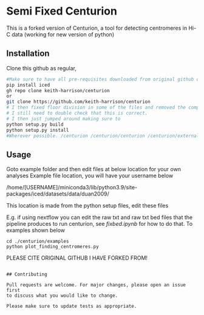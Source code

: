 # Semi Fixed Centurion

This is a forked version of Centurion, a tool for detecting centromeres in Hi-C data (working for new version of python) 

## Installation

Clone this github as regular, 

```bash
#Make sure to have all pre-requisites downloaded from original github one forgotten is iced below
pip install iced 
gh repo clone keith-harrison/centurion
or 
git clone https://github.com/keith-harrison/centurion
# I then fixed floor division in some of the files and removed the comparison if fval < fval_min or fval_min is None:
# I still need to double check that this is correct.
# I then just jumped around making sure to 
python setup.py build
python setup.py install
#Wherever possible. /centurion /centurion/centurion /centurion/external /centurion/externals/iced 
```
## Usage
Goto example folder and then edit files at below location for your own analyses
Example file location, you will have your username below

/home/[USERNAME]/miniconda3/lib/python3.9/site-packages/iced/datasets/data/duan2009/

This location is made from the python setup files, edit these files

E.g. if using nextflow you can edit the raw txt and raw txt bed files that the pipeline produces to run centurion, see *fixbed.ipynb* for how to do that.
To examples shown below
```
cd ./centurion/examples
python plot_finding_centromeres.py
```
PLEASE CITE ORIGINAL GITHUB I HAVE FORKED FROM!
```

## Contributing

Pull requests are welcome. For major changes, please open an issue first
to discuss what you would like to change.

Please make sure to update tests as appropriate.
